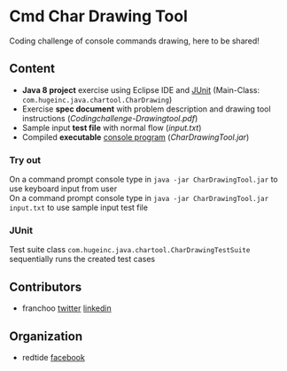 # Cmd Char Drawing Tool
Coding challenge of console commands drawing, here to be shared!

## Content
- **Java 8 project** exercise using Eclipse IDE and [JUnit](#junit) (Main-Class: `com.hugeinc.java.chartool.CharDrawing`)
- Exercise **spec document** with problem description and drawing tool instructions (_Codingchallenge-Drawingtool.pdf_)
- Sample input **test file** with normal flow (_input.txt_)
- Compiled **executable** [console program](#try-out) (_CharDrawingTool.jar_)

### Try out
On a command prompt console type in `java -jar CharDrawingTool.jar` to use keyboard input from user  
On a command prompt console type in `java -jar CharDrawingTool.jar input.txt` to use sample input test file

### JUnit
Test suite class `com.hugeinc.java.chartool.CharDrawingTestSuite` sequentially runs the created test cases

## Contributors
- franchoo [twitter](https://twitter.com/Franchooo42) [linkedin](https://www.linkedin.com/in/frank-cardona-845a03b1)

## Organization
- redtide [facebook](https://www.facebook.com/redtide.co)
